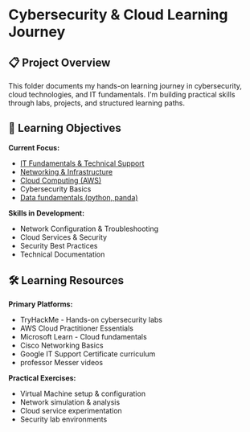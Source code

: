 # Cybersecurity & Cloud Learning Journey

## 📋 Project Overview
This folder documents my hands-on learning journey in cybersecurity, cloud technologies, and IT fundamentals. I'm building practical skills through labs, projects, and structured learning paths.

## 🎯 Learning Objectives
**Current Focus:**
- [IT Fundamentals & Technical Support](https://github.com/Duracuir96/cybersecurity-journey/tree/main/self-learning%20labs/IT%20FUNDAMENTALS)
- [Networking & Infrastructure](https://github.com/Duracuir96/cybersecurity-journey/tree/main/self-learning%20labs/NETWORK%20)  
- [Cloud Computing (AWS)](https://github.com/Duracuir96/cybersecurity-journey/tree/main/self-learning%20labs/AWS_labs%20)
- Cybersecurity Basics
- [Data fundamentals (python, panda)](https://github.com/Duracuir96/cybersecurity-journey/tree/main/self-learning%20labs/Python-Basics%20and%20Data%20science(panda%2Cstreamlit))

**Skills in Development:**
- Network Configuration & Troubleshooting
- Cloud Services & Security
- Security Best Practices
- Technical Documentation

## 🛠️ Learning Resources
**Primary Platforms:**
- TryHackMe - Hands-on cybersecurity labs
- AWS Cloud Practitioner Essentials
- Microsoft Learn - Cloud fundamentals
- Cisco Networking Basics
- Google IT Support Certificate curriculum
- professor Messer videos

**Practical Exercises:**
- Virtual Machine setup & configuration
- Network simulation & analysis
- Cloud service experimentation
- Security lab environments

